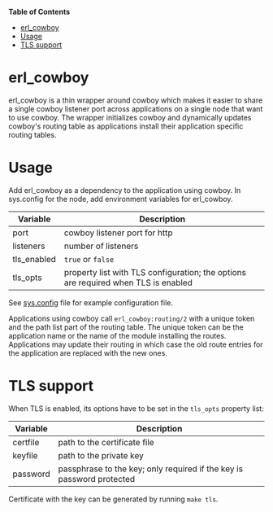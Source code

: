 <!-- markdown-toc start - Don't edit this section. Run M-x markdown-toc-generate-toc again -->
**Table of Contents**

- [erl_cowboy](#erlcowboy)
- [Usage](#usage)
- [TLS support](#tls-support)

<!-- markdown-toc end -->


# erl_cowboy
erl_cowboy is a thin wrapper around cowboy which makes it easier
to share a single cowboy listener port across applications on a
single node that want to use cowboy. The wrapper initializes cowboy
and dynamically updates cowboy's routing table as applications
install their application specific routing tables.

# Usage
Add erl_cowboy as a dependency to the application using cowboy. In
sys.config for the node, add environment variables for erl_cowboy.

Variable | Description
-------- | -----------
port | cowboy listener port for http
listeners | number of listeners
tls_enabled | `true` or `false`
tls_opts | property list with TLS configuration; the options are required when TLS is enabled

See [sys.config](sys.config) file for example configuration file.

Applications using cowboy call `erl_cowboy:routing/2` with a unique
token and the path list part of the routing table. The unique token
can be the application name or the name of the module installing
the routes. Applications may update their routing in which case the
old route entries for the application are replaced with the new ones.

# TLS support

When TLS is enabled, its options have to be set in the `tls_opts` property list:

Variable | Description
-------- | -----------
certfile | path to the certificate file
keyfile | path to the private key
password | passphrase to the key; only required if the key is password protected

Certificate with the key can be generated by running `make tls`.


